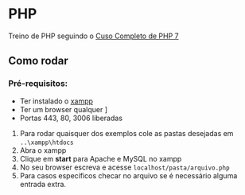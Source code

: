 # PHP
Treino de PHP seguindo o [Cuso Completo de PHP 7](https://www.udemy.com/course/curso-php-7-online/)

## Como rodar 
### Pré-requisitos:
* Ter instalado o [xampp](https://www.apachefriends.org/pt_br/index.html)
* Ter um browser qualquer ]
* Portas 443, 80, 3006 liberadas 

1. Para rodar quaisquer dos exemplos cole as pastas desejadas em `..\xampp\htdocs`
2. Abra o xampp 
3. Clique em **start** para Apache e MySQL no xampp
4. No seu browser escreva e acesse `localhost/pasta/arquivo.php`
5. Para casos específicos checar no arquivo se é necessário alguma entrada extra.
